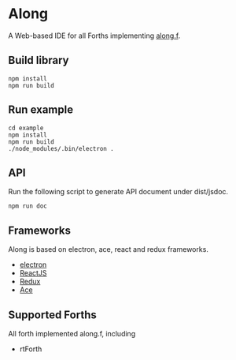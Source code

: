# Along #
A Web-based IDE for all Forths implementing [along.f](doc/along.f.md).

## Build library

    npm install
    npm run build
    
## Run example

    cd example
    npm install
    npm run build
    ./node_modules/.bin/electron .

## API

Run the following script to generate API document under dist/jsdoc.

    npm run doc

## Frameworks

Along is based on electron, ace, react and redux frameworks.

* [electron](https://github.com/atom/electron)
* [ReactJS](https://facebook.github.io/react/)
* [Redux](http://redux.js.org)
* [Ace](https://ace.c9.io)

## Supported Forths

All forth implemented along.f, including

* rtForth

